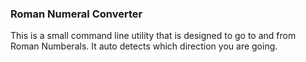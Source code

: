  ### Roman Numeral Converter
 This is a small command line utility that is designed to go to and from Roman Numberals. It auto detects which direction you are going.
